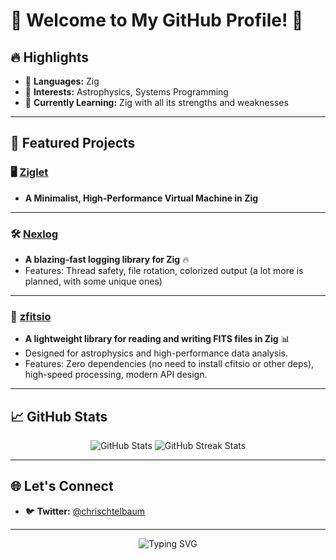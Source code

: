 # 🌟 Welcome to My GitHub Profile! 🚀

## 🔥 **Highlights**

- 🔧 **Languages:** Zig  
- 🌌 **Interests:** Astrophysics, Systems Programming
- 🌱 **Currently Learning:** Zig with all its strengths and weaknesses  

---

## 📂 **Featured Projects**

### 🖥️ [Ziglet](https://github.com/chrischtel/Ziglet)
- **A Minimalist, High-Performance Virtual Machine in Zig**  
---

### 🛠 [Nexlog](https://github.com/chrischtel/nexlog)
- **A blazing-fast logging library for Zig** 🔥  
- Features: Thread safety, file rotation, colorized output (a lot more is planned, with some unique ones)
---

### 🌌 [zfitsio](https://github.com/chrischtel/zfitsio)
- **A lightweight library for reading and writing FITS files in Zig** 📊  
- Designed for astrophysics and high-performance data analysis.  
- Features: Zero dependencies (no need to install cfitsio or other deps), high-speed processing, modern API design.  

---
## 📈 **GitHub Stats**

<div align="center">
  <img src="https://github-readme-stats.vercel.app/api?username=chrischtel&show_icons=true&theme=radical" alt="GitHub Stats" />
  <img src="https://github-readme-streak-stats.herokuapp.com/?user=chrischtel&theme=radical" alt="GitHub Streak Stats" />
</div>

---

## 🌐 **Let's Connect**

- 🐦 **Twitter:** [@chrischtelbaum](https://twitter.com/chrischtelbaum)  

---

<div align="center">
  <img src="https://readme-typing-svg.herokuapp.com?font=Fira+Code&weight=500&size=24&duration=4000&pause=1000&color=27F7A6&center=true&vCenter=true&width=600&lines=Happy+Coding!+%F0%9F%91%8B;Feel+free+to+explore+my+profile!+%F0%9F%9A%80;Let's+build+something+amazing!+%F0%9F%92%A1" alt="Typing SVG">
</div>
